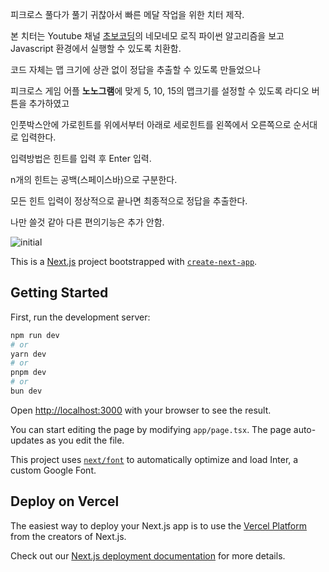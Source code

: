 피크로스 풀다가 풀기 귀찮아서 빠른 메달 작업을 위한 치터 제작.

본 치터는 Youtube 채널 [초보코딩](https://www.youtube.com/@chobocoding)의 네모네모 로직 파이썬 알고리즘을 보고 Javascript 환경에서 실행할 수 있도록 치환함.

코드 자체는 맵 크기에 상관 없이 정답을 추출할 수 있도록 만들었으나

피크로스 게임 어플 **노노그램**에 맞게 5, 10, 15의 맵크기를 설정할 수 있도록 라디오 버튼을 추가하였고

인풋박스안에 가로힌트를 위에서부터 아래로 세로힌트를 왼쪽에서 오른쪽으로 순서대로 입력한다.

입력방법은 힌트를 입력 후 Enter 입력.

n개의 힌트는 공백(스페이스바)으로 구분한다.

모든 힌트 입력이 정상적으로 끝나면 최종적으로 정답을 추출한다.

나만 쓸것 같아 다른 편의기능은 추가 안함.

![initial](https://github.com/yimpetit/picross-cheater/assets/35022789/9f9c04ab-94a5-4557-8a59-826c3d6369d0)

This is a [Next.js](https://nextjs.org/) project bootstrapped with [`create-next-app`](https://github.com/vercel/next.js/tree/canary/packages/create-next-app).

## Getting Started

First, run the development server:

```bash
npm run dev
# or
yarn dev
# or
pnpm dev
# or
bun dev
```

Open [http://localhost:3000](http://localhost:3000) with your browser to see the result.

You can start editing the page by modifying `app/page.tsx`. The page auto-updates as you edit the file.

This project uses [`next/font`](https://nextjs.org/docs/basic-features/font-optimization) to automatically optimize and load Inter, a custom Google Font.

## Deploy on Vercel

The easiest way to deploy your Next.js app is to use the [Vercel Platform](https://vercel.com/new?utm_medium=default-template&filter=next.js&utm_source=create-next-app&utm_campaign=create-next-app-readme) from the creators of Next.js.

Check out our [Next.js deployment documentation](https://nextjs.org/docs/deployment) for more details.
